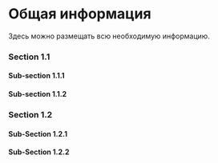 <link rel="apple-touch-icon" sizes="180x180" href="/apple-touch-icon.png">
<link rel="icon" type="image/png" sizes="32x32" href="/favicon-32x32.png">
<link rel="icon" type="image/png" sizes="16x16" href="/favicon-16x16.png">
<link rel="manifest" href="/site.webmanifest">

# Общая информация

Здесь можно размещать всю необходимую информацию.
### Section 1.1

#### Sub-section 1.1.1
#### Sub-section 1.1.2

### Section 1.2
#### Sub-Section 1.2.1
#### Sub-Section 1.2.2

